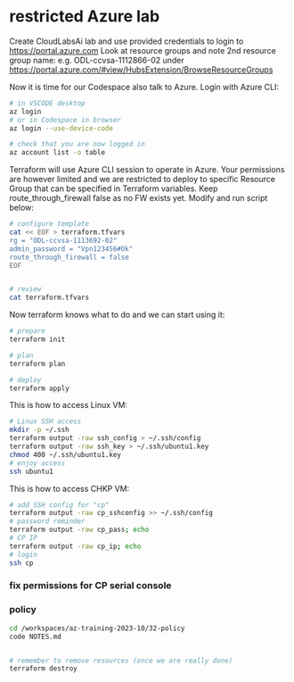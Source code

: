 # restricted Azure lab

Create CloudLabsAi lab and use provided credentials
to login to https://portal.azure.com 
Look at resource groups and note 2nd resource group name:
e.g. ODL-ccvsa-1112866-02
under https://portal.azure.com/#view/HubsExtension/BrowseResourceGroups 

Now it is time for our Codespace also talk to Azure.
Login with Azure CLI:
```bash
# in VSCODE desktop
az login
# or in Codespace in browser
az login --use-device-code

# check that you are now logged in
az account list -o table
```

Terraform will use Azure CLI session to operate in Azure.
Your permissions are however limited and 
we are restricted to deploy to specific Resource Group
that can be specified in Terraform variables.
Keep route_through_firewall false as no FW exists yet.
Modify and run script below:

```bash
# configure template
cat << EOF > terraform.tfvars
rg = "ODL-ccvsa-1113692-02"
admin_password = "Vpn123456#Ok"
route_through_firewall = false
EOF


# review
cat terraform.tfvars
```

Now terraform knows what to do and we can start using it:

```bash
# prepare
terraform init

# plan
terraform plan

# deploy
terraform apply
```

This is how to access Linux VM:

```bash
# Linux SSH access
mkdir -p ~/.ssh
terraform output -raw ssh_config > ~/.ssh/config
terraform output -raw ssh_key > ~/.ssh/ubuntu1.key
chmod 400 ~/.ssh/ubuntu1.key
# enjoy access
ssh ubuntu1
```

This is how to access CHKP VM:

```bash
# add SSH config for "cp"
terraform output -raw cp_sshconfig >> ~/.ssh/config
# password reminder 
terraform output -raw cp_pass; echo
# CP IP
terraform output -raw cp_ip; echo
# login
ssh cp

```

### fix permissions for CP serial console

### policy
```bash
cd /workspaces/az-training-2023-10/32-policy
code NOTES.md
```

```bash

# remember to remove resources (once we are really done)
terraform destroy
```

